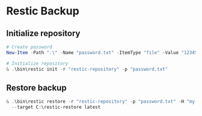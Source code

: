 # Restic Backup

## Initialize repository

```powershell
# Create password
New-Item -Path ".\" -Name "password.txt" -ItemType "file" -Value "123456"

# Initialize repository
& .\bin\restic init -r "restic-repository" -p "password.txt"
```

## Restore backup

```powershell
& .\bin\restic restore -r "restic-repository" -p "password.txt" -H "my-pc" `
  --target C:\restic-restore latest
```
